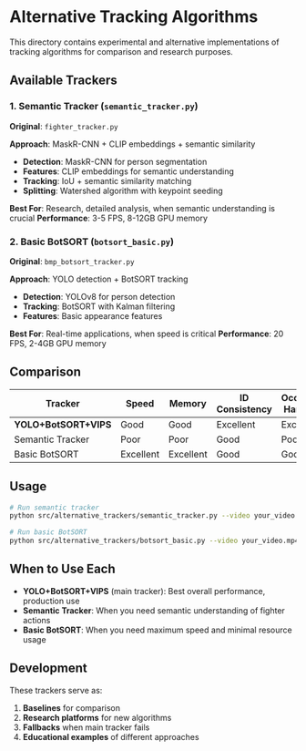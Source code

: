 # Alternative Tracking Algorithms

This directory contains experimental and alternative implementations of tracking algorithms for comparison and research purposes.

## Available Trackers

### 1. Semantic Tracker (`semantic_tracker.py`)
**Original**: `fighter_tracker.py`

**Approach**: MaskR-CNN + CLIP embeddings + semantic similarity
- **Detection**: MaskR-CNN for person segmentation
- **Features**: CLIP embeddings for semantic understanding
- **Tracking**: IoU + semantic similarity matching
- **Splitting**: Watershed algorithm with keypoint seeding

**Best For**: Research, detailed analysis, when semantic understanding is crucial
**Performance**: 3-5 FPS, 8-12GB GPU memory

### 2. Basic BotSORT (`botsort_basic.py`)
**Original**: `bmp_botsort_tracker.py`

**Approach**: YOLO detection + BotSORT tracking
- **Detection**: YOLOv8 for person detection
- **Tracking**: BotSORT with Kalman filtering
- **Features**: Basic appearance features

**Best For**: Real-time applications, when speed is critical
**Performance**: 20 FPS, 2-4GB GPU memory

## Comparison

| Tracker | Speed | Memory | ID Consistency | Occlusion Handling | Use Case |
|---------|-------|--------|----------------|-------------------|----------|
| **YOLO+BotSORT+VIPS** | Good | Good | Excellent | Excellent | **Production** |
| Semantic Tracker | Poor | Poor | Good | Poor | Research |
| Basic BotSORT | Excellent | Excellent | Good | Good | Real-time |

## Usage

```bash
# Run semantic tracker
python src/alternative_trackers/semantic_tracker.py --video your_video.mp4 --outdir results

# Run basic BotSORT
python src/alternative_trackers/botsort_basic.py --video your_video.mp4 --outdir results
```

## When to Use Each

- **YOLO+BotSORT+VIPS** (main tracker): Best overall performance, production use
- **Semantic Tracker**: When you need semantic understanding of fighter actions
- **Basic BotSORT**: When you need maximum speed and minimal resource usage

## Development

These trackers serve as:
1. **Baselines** for comparison
2. **Research platforms** for new algorithms
3. **Fallbacks** when main tracker fails
4. **Educational examples** of different approaches